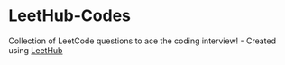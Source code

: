 # LeetHub-Codes
Collection of LeetCode questions to ace the coding interview! - Created using [LeetHub](https://github.com/QasimWani/LeetHub)
